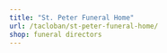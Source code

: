 ```yaml
---
title: "St. Peter Funeral Home"
url: /tacloban/st-peter-funeral-home/
shop: funeral directors
---
```

